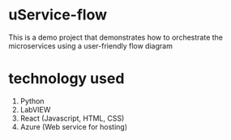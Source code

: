 # uService-flow
This is a demo project that demonstrates how to orchestrate the microservices using a user-friendly flow diagram

# technology used
1. Python
2. LabVIEW
3. React (Javascript, HTML, CSS)
4. Azure (Web service for hosting)
